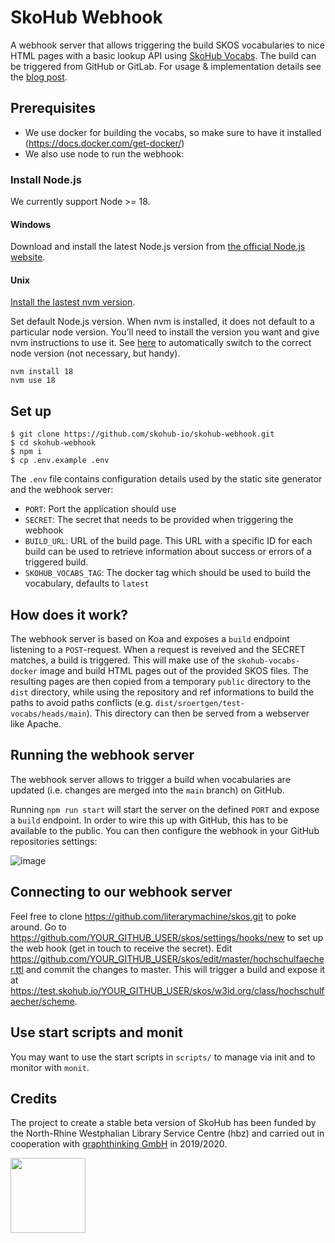 # SkoHub Webhook

A webhook server that allows triggering the build SKOS vocabularies to nice HTML pages with a basic lookup API using [SkoHub Vocabs](https://github.com/skohub-io/skohub-vocabs). The build can be triggered from GitHub or GitLab. For usage & implementation details see the [blog post](https://blog.lobid.org/2019/09/27/presenting-skohub-vocabs.html).
## Prerequisites

- We use docker for building the vocabs, so make sure to have it installed (https://docs.docker.com/get-docker/)
- We also use node to run the webhook:

### Install Node.js

We currently support Node >= 18.
#### Windows

Download and install the latest Node.js version from [the official Node.js website]( https://nodejs.org/en/).

#### Unix

[Install the lastest nvm version](https://github.com/nvm-sh/nvm#installing-and-updating).

Set default Node.js version. When nvm is installed, it does not default to a particular node version. You’ll need to install the version you want and give nvm instructions to use it.
See [here](https://github.com/nvm-sh/nvm#bash) to automatically switch to the correct node version (not necessary, but handy).

```
nvm install 18
nvm use 18
```

## Set up

    $ git clone https://github.com/skohub-io/skohub-webhook.git
    $ cd skohub-webhook
    $ npm i
    $ cp .env.example .env

The `.env` file contains configuration details used by the static site generator and the webhook server:

- `PORT`: Port the application should use
- `SECRET`: The secret that needs to be provided when triggering the webhook
- `BUILD_URL`: URL of the build page. This URL with a specific ID for each build can be used to retrieve information about success or errors of a triggered build. 
- `SKOHUB_VOCABS_TAG`: The docker tag which should be used to build the vocabulary, defaults to `latest`

## How does it work?

The webhook server is based on Koa and exposes a `build` endpoint listening to a `POST`-request.
When a request is reveived and the SECRET matches, a build is triggered.
This will make use of the `skohub-vocabs-docker` image and build HTML pages out of the provided SKOS files.
The resulting pages are then copied from a temporary `public` directory to the `dist` directory, while using the repository and ref informations to build the paths to avoid paths conflicts (e.g. `dist/sroertgen/test-vocabs/heads/main`).
This directory can then be served from a webserver like Apache.

## Running the webhook server

The webhook server allows to trigger a build when vocabularies are updated (i.e. changes are merged into the `main` branch) on GitHub.

Running `npm run start` will start the server on the defined `PORT` and expose a `build` endpoint. In order to wire this up with GitHub, this has to be available to the public. You can then configure the webhook in your GitHub repositories settings:

![image](https://user-images.githubusercontent.com/149825/62695510-c756b880-b9d6-11e9-86a9-0c4dcd6bc2cd.png)


## Connecting to our webhook server

Feel free to clone https://github.com/literarymachine/skos.git to poke around. Go to https://github.com/YOUR_GITHUB_USER/skos/settings/hooks/new to set up the web hook (get in touch to receive the secret). Edit https://github.com/YOUR_GITHUB_USER/skos/edit/master/hochschulfaecher.ttl and commit the changes to master. This will trigger a build and expose it at https://test.skohub.io/YOUR_GITHUB_USER/skos/w3id.org/class/hochschulfaecher/scheme.

## Use start scripts and monit

You may want to use the start scripts in `scripts/` to manage via init and to monitor with `monit`.

## Credits

The project to create a stable beta version of SkoHub has been funded by the North-Rhine Westphalian Library Service Centre (hbz) and carried out in cooperation with [graphthinking GmbH](https://graphthinking.com/) in 2019/2020.

<a target="_blank" href="https://www.hbz-nrw.de"><img src="https://raw.githubusercontent.com/skohub-io/skohub.io/master/img/logo-hbz-color.svg" width="120px"></a>
